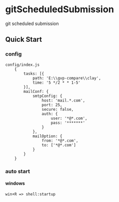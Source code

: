 # gitScheduledSubmission
git scheduled submission

## Quick Start
### config
    config/index.js
        {
            tasks: [{
                path: 'E:\\gvp-compare\\clay',
                time: '5 */2 * * 1-5'
            }],
            mailConf: {
                smtpConfig: {
                    host: 'mail.*.com',
                    port: 25,
                    secure: false,
                    auth: {
                        user: '*@*.com',
                        pass: '*******'
                    }
                },
                mailOption: {
                    from: '*@*.com',
                    to: ['*@*.com']
                }
            }
        }

### auto start
#### windows
    win+R => shell:startup
